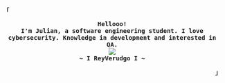 
<div align="justify">

<h2></h2><br>
<p align="left"><strong><samp>「</samp></strong></p>
  <p align="center">
    <samp>
      <b>
        Hellooo!
      <br>
        I'm Julian, a software engineering student. I love cybersecurity. Knowledge in development and interested in QA.
      </b>
      <br>
        <image src="https://readme-typing-svg.herokuapp.com?font=Iosevka&size=16&color=6791c9&center=true&width=410&height=45&lines=On+the+way+to+being+a+great+h4ck3r">
      <br>
      <b>
        ~ I ReyVerudgo I ~
      </b>
    </samp>
  </p>
<p align="right"><strong><samp>」</samp></strong></p>



<h2></h2><br>


<!--
**JulianChan123/JulianChan123** is a ✨ _special_ ✨ repository because its `README.md` (this file) appears on your GitHub profile.

Here are some ideas to get you started:

- 🔭 I’m currently working on ...
- 🌱 I’m currently learning ...
- 👯 I’m looking to collaborate on ...
- 🤔 I’m looking for help with ...
- 💬 Ask me about ...
- 📫 How to reach me: ...
- 😄 Pronouns: ...
- ⚡ Fun fact: ...
-->
